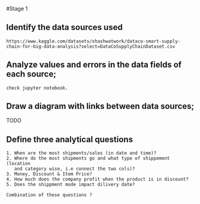 #Stage 1

## Identify the data sources used
    https://www.kaggle.com/datasets/shashwatwork/dataco-smart-supply-chain-for-big-data-analysis?select=DataCoSupplyChainDataset.csv

## Analyze values and errors in the data fields of each source;
    check jupyter notebook.

## Draw a diagram with links between data sources;
TODO

## Define three analytical questions
    1. When are the most shipments/sales (in date and time)?
    2. Where do the most shipments go and what type of shippement (location
       and category wise, i.e connect the two cols)?
    3. Money, Discount & Item Price?
    4. How much does the company profit when the product is in discount?
    5. Does the shippment mode impact dilivery date?

    Combination of these questions ?
